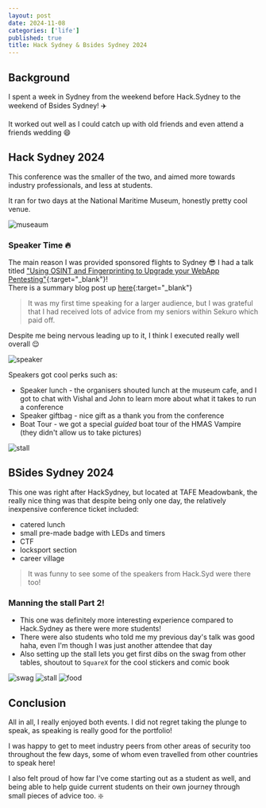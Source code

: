```yaml
---
layout: post
date: 2024-11-08
categories: ['life']
published: true
title: Hack Sydney & Bsides Sydney 2024
---
```


## Background

I spent a week in Sydney from the weekend before Hack.Sydney to the weekend of Bsides Sydney!  :airplane:  
  
It worked out well as I could catch up with old friends and even attend a friends wedding :smile:  

## Hack Sydney 2024

This conference was the smaller of the two, and aimed more towards industry professionals, and less at students.  
  
It ran for two days at the National Maritime Museum, honestly pretty cool venue.  

![museaum](/assets/images/hacksyd-museaum.jpg)
### Speaker Time :fire:

The main reason I was provided sponsored flights to Sydney :sunglasses:  I had a talk titled ["Using OSINT and Fingerprinting to Upgrade your WebApp Pentesting"](https://www.linkedin.com/posts/hack-sydney_hcksyd24-hcksyd24-osint-activity-7254819001036386305-M9SZ){:target="_blank"}!    
There is a summary blog post up [here](#workinprogress){:target="_blank"}

> It was my first time speaking for a larger audience, but I was grateful that I had received lots of advice from my seniors within Sekuro which paid off.  
  
Despite me being nervous leading up to it, I think I executed really well overall :relieved:  

![speaker](/assets/images/hacksyd-speaker.jpg)

Speakers got cool perks such as:
- Speaker lunch - the organisers shouted lunch at the museum cafe, and I got to chat with Vishal and John to learn more about what it takes to run a conference
- Speaker giftbag - nice gift as a thank you from the conference 
- Boat Tour - we got a special _guided_ boat tour of the HMAS Vampire  
  (they didn't allow us to take pictures)  

![stall](/assets/images/hacksyd-stall.jpg)

<div class="divider"></div>

## BSides Sydney 2024

This one was right after HackSydney, but located at TAFE Meadowbank, the really nice thing was that despite being only one day, the relatively inexpensive conference ticket included:
- catered lunch
- small pre-made badge with LEDs and timers
- CTF
- locksport section
- career village

> It was funny to see some of the speakers from Hack.Syd were there too!



### Manning the stall Part 2! 

- This one was definitely more interesting experience compared to Hack.Sydney as there were more students!
- There were also students who told me my previous day's talk was good haha, even I'm though I was just another attendee that day
- Also setting up the stall lets you get first dibs on the swag from other tables, shoutout to `SquareX` for the cool stickers and comic book


![swag](/assets/images/bsyd-swag.jpg)
![stall](/assets/images/bsyd-stall.jpg)
![food](/assets/images/bsyd-food.jpg)

## Conclusion

All in all, I really enjoyed both events. I did not regret taking the plunge to speak, as speaking is really good for the portfolio!  
  
I was happy to get to meet industry peers from other areas of security too throughout the few days, some of whom even travelled from other countries to speak here!  
  
I also felt proud of how far I've come starting out as a student as well, and being able to help guide current students on their own journey through small pieces of advice too. :sparkle:  
